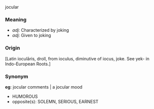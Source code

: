 jocular
### Meaning
+ _adj_: Characterized by joking
+ _adj_: Given to joking

### Origin

[Latin ioculāris, droll, from ioculus, diminutive of iocus, joke. See yek- in Indo-European Roots.]

### Synonym

__eg__: jocular comments | a jocular mood

+ HUMOROUS
+ opposite(s): SOLEMN, SERIOUS, EARNEST


